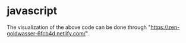 # javascript
The visualization of the above code can be done through "https://zen-goldwasser-6fcb4d.netlify.com/".
